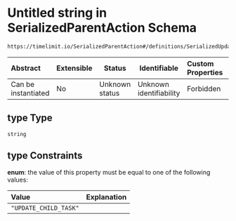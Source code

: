 # Untitled string in SerializedParentAction Schema

```txt
https://timelimit.io/SerializedParentAction#/definitions/SerializedUpdateChildTaskAction/properties/type
```




| Abstract            | Extensible | Status         | Identifiable            | Custom Properties | Additional Properties | Access Restrictions | Defined In                                                                                        |
| :------------------ | ---------- | -------------- | ----------------------- | :---------------- | --------------------- | ------------------- | ------------------------------------------------------------------------------------------------- |
| Can be instantiated | No         | Unknown status | Unknown identifiability | Forbidden         | Allowed               | none                | [SerializedParentAction.schema.json\*](SerializedParentAction.schema.json "open original schema") |

## type Type

`string`

## type Constraints

**enum**: the value of this property must be equal to one of the following values:

| Value                 | Explanation |
| :-------------------- | ----------- |
| `"UPDATE_CHILD_TASK"` |             |
